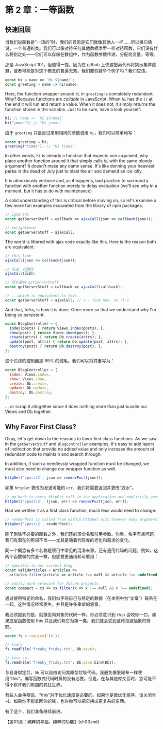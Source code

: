 # 第 2 章：一等函数

## 快速回顾
当我们说函数是“一流的”时，我们的意思是它们就像其他人一样......所以换句话说，一个普通的类。我们可以像对待任何其他数据类型一样对待函数，它们没有什么特别之处——它们可以存储在数组中，作为函数参数传递，分配给变量，等等。

那是 JavaScript 101，但值得一提，因为在 github 上快速搜索代码将揭示集体逃避，或者可能是对这个概念的普遍无知。我们要假装举个例子吗？我们应该。

```js
const hi = name => `Hi ${name}`;
const greeting = name => hi(name);
```

Here, the function wrapper around `hi` in `greeting` is completely redundant. Why? Because functions are *callable* in JavaScript. When `hi` has the `()` at the end it will run and return a value. When it does not, it simply returns the function stored in the variable. Just to be sure, have a look yourself:


```js
hi; // name => `Hi ${name}`
hi("jonas"); // "Hi jonas"
```

由于 `greeting` 只是反过来用相同的参数调用 `hi`，我们可以简单地写：

```js
const greeting = hi;
greeting("times"); // "Hi times"
```

In other words, `hi` is already a function that expects one argument, why place another function around it that simply calls `hi` with the same bloody argument? It doesn't make any damn sense. It's like donning your heaviest parka in the dead of July just to blast the air and demand an ice lolly.

It is obnoxiously verbose and, as it happens, bad practice to surround a function with another function merely to delay evaluation (we'll see why in a moment, but it has to do with maintenance)

A solid understanding of this is critical before moving on, so let's examine a few more fun examples excavated from the library of npm packages.

```js
// ignorant
const getServerStuff = callback => ajaxCall(json => callback(json));

// enlightened
const getServerStuff = ajaxCall;
```

The world is littered with ajax code exactly like this. Here is the reason both are equivalent:

```js
// this line
ajaxCall(json => callback(json));

// 与这一行相同
ajaxCall(回调);

// 所以重构 getServerStuff
const getServerStuff = callback => ajaxCall(callback);

// ...which is equivalent to this
const getServerStuff = ajaxCall; // <-- look mum, no ()'s
```

And that, folks, is how it is done. Once more so that we understand why I'm being so persistent.

```js
const BlogController = {
  index(posts) { return Views.index(posts); },
  show(post) { return Views.show(post); },
  create(attrs) { return Db.create(attrs); },
  update(post, attrs) { return Db.update(post, attrs); },
  destroy(post) { return Db.destroy(post); },
};
```

这个荒谬的控制器是 99% 的绒毛。我们可以将其重写为：

```js
const BlogController = {
  index: Views.index,
  show: Views.show,
  create: Db.create,
  update: Db.update,
  destroy: Db.destroy,
};
```

... or scrap it altogether since it does nothing more than just bundle our Views and Db together.

## Why Favor First Class?

Okay, let's get down to the reasons to favor first class functions. As we saw in the `getServerStuff` and `BlogController` examples, it's easy to add layers of indirection that provide no added value and only increase the amount of redundant code to maintain and search through.

In addition, if such a needlessly wrapped function must be changed, we must also need to change our wrapper function as well.

```js
httpGet('/post/2', json => renderPost(json));
```

如果 `httpGet` 更改为发送可能的 `err`，我们将需要返回并更改“胶水”。

```js
// go back to every httpGet call in the application and explicitly pass err along.
httpGet('/post/2', (json, err) => renderPost(json, err));
```

Had we written it as a first class function, much less would need to change:

```js
// renderPost is called from within httpGet with however many arguments it wants
httpGet('/post/2', renderPost);
```

除了删除不必要的函数之外，我们还必须命名和引用参数。你看，名字有点问题。我们有潜在的用词不当——尤其是随着代码库的老化和需求的变化。

同一个概念有多个名称是项目中常见的混淆来源。还有通用代码的问题。例如，这两个函数做的完全一样，但感觉更通用和可重用：

```js
// specific to our current blog
const validArticles = articles =>
  articles.filter(article => article !== null && article !== undefined),

// vastly more relevant for future projects
const compact = xs => xs.filter(x => x !== null && x !== undefined);
```

通过使用特定的命名，我们似乎将自己与特定的数据（在本例中为“文章”）联系在一起。这种情况经常发生，并且是许多重塑的源泉。

我必须提到的是，就像面向对象的代码一样，你必须意识到 `this` 会咬你一口。如果底层函数使用 this 并且我们称它为第一类，我们就会受到这种泄漏抽象的愤怒。

```js
const fs = require('fs');

// scary
fs.readFile('freaky_friday.txt', Db.save);

// less so
fs.readFile('freaky_friday.txt', Db.save.bind(Db));
```

与自身绑定后，`Db` 可以自由访问其原型垃圾代码。我避免像脏尿布一样使用“this”。编写函数式代码时真的没有必要。但是，在与其他库交互时，您可能不得不默许我们周围的疯狂世界。

有些人会争辩说，“this”对于优化速度是必要的。如果你是微优化排序，请关闭本书。如果你不能拿回你的钱，也许你可以把它换成更复杂的东西。

有了这个，我们准备继续前进。

【第03章：纯粹的幸福，纯粹的功能】(ch03.md)
